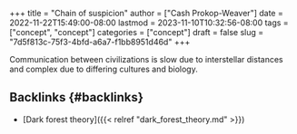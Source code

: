 +++
title = "Chain of suspicion"
author = ["Cash Prokop-Weaver"]
date = 2022-11-22T15:49:00-08:00
lastmod = 2023-11-10T10:32:56-08:00
tags = ["concept", "concept"]
categories = ["concept"]
draft = false
slug = "7d5f813c-75f3-4bfd-a6a7-f1bb8951d46d"
+++

Communication between civilizations is slow due to interstellar distances and complex due to differing cultures and biology.


## Backlinks {#backlinks}

-   [Dark forest theory]({{< relref "dark_forest_theory.md" >}})
